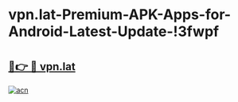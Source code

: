 # vpn.lat-Premium-APK-Apps-for-Android-Latest-Update-!3fwpf

# <h2><a href="https://qo3dc4.esa.edu.pl?title=vpn.lat&ref=3fwpf">🔗👉 🔴 vpn.lat</a></h2>

[![acn](https://github.com/user-attachments/assets/0f9c940e-d8b0-45ae-aac7-cd30a18b3e1c)](https://qo3dc4.esa.edu.pl?title=vpn.lat&ref=3fwpf)

